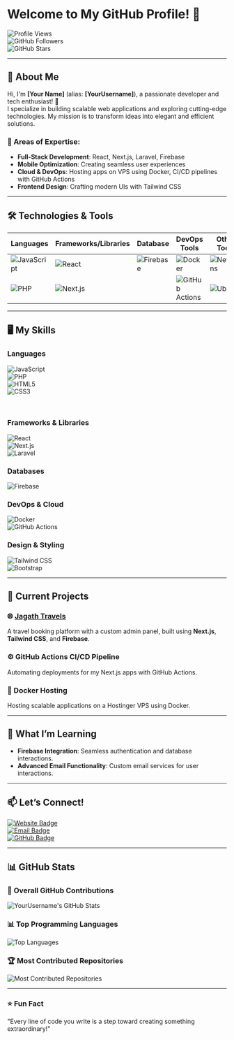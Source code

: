 # Welcome to My GitHub Profile! 👋  

![Profile Views](https://komarev.com/ghpvc/?username=YourUsername&color=blueviolet&style=flat-square)  
![GitHub Followers](https://img.shields.io/github/followers/YourUsername?style=flat-square&color=green)  
![GitHub Stars](https://img.shields.io/github/stars/YourUsername?style=flat-square&color=yellow)  

---

## 🌟 About Me  
Hi, I'm **[Your Name]** (alias: **[YourUsername]**), a passionate developer and tech enthusiast! 🚀  
I specialize in building scalable web applications and exploring cutting-edge technologies. My mission is to transform ideas into elegant and efficient solutions.  

### 💼 Areas of Expertise:  
- **Full-Stack Development**: React, Next.js, Laravel, Firebase  
- **Mobile Optimization**: Creating seamless user experiences  
- **Cloud & DevOps**: Hosting apps on VPS using Docker, CI/CD pipelines with GitHub Actions  
- **Frontend Design**: Crafting modern UIs with Tailwind CSS  

---

## 🛠️ Technologies & Tools  
| **Languages**        | **Frameworks/Libraries** | **Database**       | **DevOps Tools** | **Other Tools**     |
|-----------------------|--------------------------|--------------------|------------------|---------------------|
| ![JavaScript](https://img.shields.io/badge/-JavaScript-F7DF1E?style=flat-square&logo=javascript&logoColor=white)  | ![React](https://img.shields.io/badge/-React-61DAFB?style=flat-square&logo=react&logoColor=black)  | ![Firebase](https://img.shields.io/badge/-Firebase-FFCA28?style=flat-square&logo=firebase&logoColor=black)  | ![Docker](https://img.shields.io/badge/-Docker-2496ED?style=flat-square&logo=docker&logoColor=white)  | ![NetBeans](https://img.shields.io/badge/-NetBeans-0082C6?style=flat-square&logo=apache-netbeans&logoColor=white)  |
| ![PHP](https://img.shields.io/badge/-PHP-777BB4?style=flat-square&logo=php&logoColor=white)  | ![Next.js](https://img.shields.io/badge/-Next.js-000000?style=flat-square&logo=next.js&logoColor=white)  |                    | ![GitHub Actions](https://img.shields.io/badge/-GitHub_Actions-2088FF?style=flat-square&logo=github-actions&logoColor=white)  | ![Ubuntu](https://img.shields.io/badge/-Ubuntu-E95420?style=flat-square&logo=ubuntu&logoColor=white)  |

---

## 🖥️ My Skills  
### **Languages**  
![JavaScript](https://img.shields.io/badge/-JavaScript-F7DF1E?style=flat-square&logo=javascript&logoColor=white)  
![PHP](https://img.shields.io/badge/-PHP-777BB4?style=flat-square&logo=php&logoColor=white)  
![HTML5](https://img.shields.io/badge/-HTML5-E34F26?style=flat-square&logo=html5&logoColor=white)  
![CSS3](https://img.shields.io/badge/-CSS3-1572B6?style=flat-square&logo=css3&logoColor=white)  

<br>

### **Frameworks & Libraries**  
![React](https://img.shields.io/badge/-React-61DAFB?style=flat-square&logo=react&logoColor=black)  
![Next.js](https://img.shields.io/badge/-Next.js-000000?style=flat-square&logo=next.js&logoColor=white)  
![Laravel](https://img.shields.io/badge/-Laravel-FB503B?style=flat-square&logo=laravel&logoColor=white)  

### **Databases**  
![Firebase](https://img.shields.io/badge/-Firebase-FFCA28?style=flat-square&logo=firebase&logoColor=black)  

### **DevOps & Cloud**  
![Docker](https://img.shields.io/badge/-Docker-2496ED?style=flat-square&logo=docker&logoColor=white)  
![GitHub Actions](https://img.shields.io/badge/-GitHub_Actions-2088FF?style=flat-square&logo=github-actions&logoColor=white)  

### **Design & Styling**  
![Tailwind CSS](https://img.shields.io/badge/-Tailwind%20CSS-38B2AC?style=flat-square&logo=tailwind-css&logoColor=white)  
![Bootstrap](https://img.shields.io/badge/-Bootstrap-563D7C?style=flat-square&logo=bootstrap&logoColor=white)  

---

## 🚀 Current Projects  
### 🌐 [Jagath Travels](https://jagathtravels.com)  
A travel booking platform with a custom admin panel, built using **Next.js**, **Tailwind CSS**, and **Firebase**.  

### ⚙️ GitHub Actions CI/CD Pipeline  
Automating deployments for my Next.js apps with GitHub Actions.  

### 🐳 Docker Hosting  
Hosting scalable applications on a Hostinger VPS using Docker.  

---

## 🌱 What I’m Learning  
- **Firebase Integration**: Seamless authentication and database interactions.  
- **Advanced Email Functionality**: Custom email services for user interactions.  

---

## 📫 Let’s Connect!  
[![Website Badge](https://img.shields.io/badge/-Website-blue?style=flat-square&logo=google-chrome&logoColor=white)](https://jagathtravels.com)  
[![Email Badge](https://img.shields.io/badge/-Email-c14438?style=flat-square&logo=gmail&logoColor=white)](mailto:info@jagathtravels.com)  
[![GitHub Badge](https://img.shields.io/badge/-GitHub-181717?style=flat-square&logo=github&logoColor=white)](https://github.com/YourUsername)  

---

## 📊 GitHub Stats  
### 🎯 **Overall GitHub Contributions**  
![YourUsername's GitHub Stats](https://github-readme-stats.vercel.app/api?username=YourUsername&show_icons=true&count_private=true&theme=radical&hide_title=true)  

### 📊 **Top Programming Languages**  
![Top Languages](https://github-readme-stats.vercel.app/api/top-langs/?username=YourUsername&layout=compact&theme=radical)  

### 🏆 **Most Contributed Repositories**  
![Most Contributed Repositories](https://github-readme-stats.vercel.app/api/pin/?username=YourUsername&repo=YourMostContributedRepo&theme=radical)

---

### ⭐ Fun Fact  
"Every line of code you write is a step toward creating something extraordinary!"  
